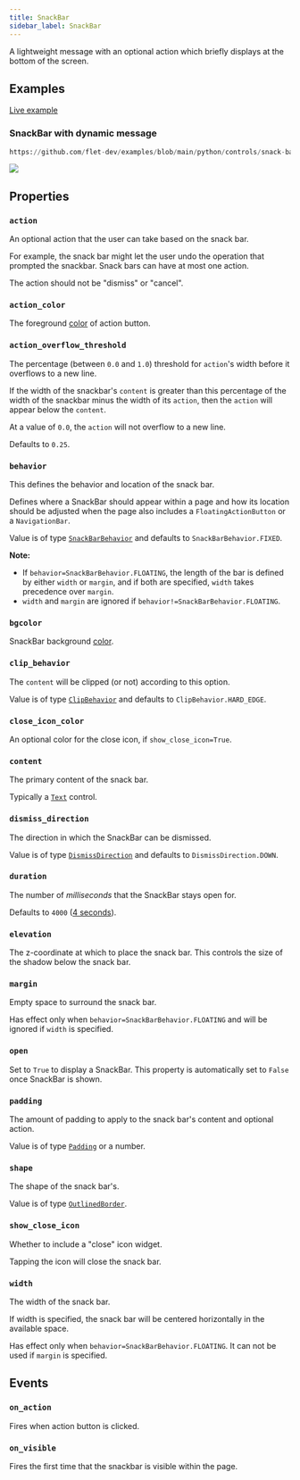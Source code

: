 ```yaml
---
title: SnackBar
sidebar_label: SnackBar
---
```


A lightweight message with an optional action which briefly displays at the bottom of the screen.

## Examples

[Live example](https://flet-controls-gallery.fly.dev/dialogs/snackbar)

### SnackBar with dynamic message

```python reference
https://github.com/flet-dev/examples/blob/main/python/controls/snack-bar/simple-snack.py
```

<img src="/img/docs/controls/snackbar/snackbar-with-custom-content.gif" className="screenshot-40"/>

## Properties

### `action`

An optional action that the user can take based on the snack bar.

For example, the snack bar might let the user undo the operation that prompted the snackbar. Snack bars can have at most one action.

The action should not be "dismiss" or "cancel".

### `action_color`

The foreground [color](/docs/reference/colors) of action button.

### `action_overflow_threshold`

The percentage (between `0.0` and `1.0`) threshold for `action`'s width before it overflows to a new line.

If the width of the snackbar's `content` is greater than this percentage of the width of the snackbar minus the width of
its `action`, then the `action` will appear below the `content`.

At a value of `0.0`, the `action` will not overflow to a new line.

Defaults to `0.25`.

### `behavior`

This defines the behavior and location of the snack bar.

Defines where a SnackBar should appear within a page and how its location should be adjusted when the page also includes a `FloatingActionButton` or a `NavigationBar`.

Value is of type [`SnackBarBehavior`](/docs/reference/types/snackbarbehavior) and defaults to `SnackBarBehavior.FIXED`.

**Note:**

* If `behavior=SnackBarBehavior.FLOATING`, the length of the bar is defined by either `width` or `margin`, and if both
  are specified, `width` takes precedence over `margin`.
* `width` and `margin` are ignored if `behavior!=SnackBarBehavior.FLOATING`.

### `bgcolor`

SnackBar background [color](/docs/reference/colors).

### `clip_behavior`

The `content` will be clipped (or not) according to this option.

Value is of type [`ClipBehavior`](/docs/reference/types/clipbehavior) and defaults to `ClipBehavior.HARD_EDGE`.

### `close_icon_color`

An optional color for the close icon, if `show_close_icon=True`.

### `content`

The primary content of the snack bar.

Typically a [`Text`](/docs/controls/text) control.

### `dismiss_direction`

The direction in which the SnackBar can be dismissed.

Value is of type [`DismissDirection`](/docs/reference/types/dismissdirection) and defaults to `DismissDirection.DOWN`.

### `duration`

The number of *milliseconds* that the SnackBar stays open for.

Defaults to `4000` ([4 seconds](https://api.flutter.dev/flutter/material/SnackBar/duration.html)).

### `elevation`

The z-coordinate at which to place the snack bar. This controls the size of the shadow below the snack bar.

### `margin`

Empty space to surround the snack bar.

Has effect only when `behavior=SnackBarBehavior.FLOATING` and will be ignored if `width` is specified.

### `open`

Set to `True` to display a SnackBar. This property is automatically set to `False` once SnackBar is shown.

### `padding`

The amount of padding to apply to the snack bar's content and optional action.

Value is of type [`Padding`](/docs/reference/types/padding) or a number.

### `shape`

The shape of the snack bar's. 

Value is of type [`OutlinedBorder`](/docs/reference/types/outlinedborder).

### `show_close_icon`

Whether to include a "close" icon widget.

Tapping the icon will close the snack bar.

### `width`

The width of the snack bar.

If width is specified, the snack bar will be centered horizontally in the available space.

Has effect only when `behavior=SnackBarBehavior.FLOATING`. It can not be used if `margin` is specified.

## Events

### `on_action`

Fires when action button is clicked.

### `on_visible`

Fires the first time that the snackbar is visible within the page.
